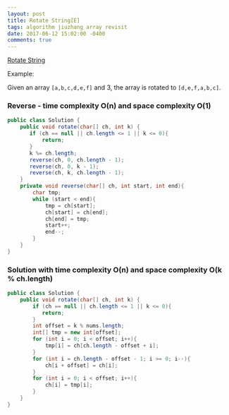 ```yaml
---
layout: post
title: Rotate String[E]
tags: algorithm jiuzhang array revisit
date: 2017-06-12 15:02:00 -0400
comments: true
---
```

<a href="http://www.lintcode.com/en/problem/rotate-string/" target="_blank">Rotate String</a>

Example:

Given an array `[a,b,c,d,e,f]` and 3, the array is rotated to `[d,e,f,a,b,c]`.

### Reverse - time complexity O(n) and space complexity O(1)

```java
public class Solution {
    public void rotate(char[] ch, int k) {
       if (ch == null || ch.length <= 1 || k <= 0){
           return;
       } 
       k %= ch.length;
       reverse(ch, 0, ch.length - 1);
       reverse(ch, 0, k - 1);
       reverse(ch, k, ch.length - 1);
    }
    private void reverse(char[] ch, int start, int end){
        char tmp;
        while (start < end){
            tmp = ch[start];
            ch[start] = ch[end];
            ch[end] = tmp;
            start++;
            end--;
        }
    }
}
```

### Solution with time complexity O(n) and space complexity O(k % ch.length) 

```java
public class Solution {
    public void rotate(char[] ch, int k) {
        if (ch == null || ch.length <= 1 || k <= 0){
           return;
        }
        int offset = k % nums.length;
        int[] tmp = new int[offset];
        for (int i = 0; i < offset; i++){
            tmp[i] = ch[ch.length - offset + i];
        }
        for (int i = ch.length - offset - 1; i >= 0; i--){
            ch[i + offset] = ch[i];
        }
        for (int i = 0; i < offset; i++){
            ch[i] = tmp[i];
        }
    }
}
```